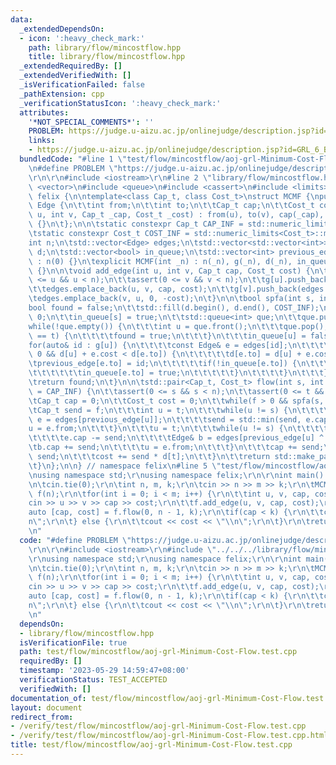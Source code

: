 ```yaml
---
data:
  _extendedDependsOn:
  - icon: ':heavy_check_mark:'
    path: library/flow/mincostflow.hpp
    title: library/flow/mincostflow.hpp
  _extendedRequiredBy: []
  _extendedVerifiedWith: []
  _isVerificationFailed: false
  _pathExtension: cpp
  _verificationStatusIcon: ':heavy_check_mark:'
  attributes:
    '*NOT_SPECIAL_COMMENTS*': ''
    PROBLEM: https://judge.u-aizu.ac.jp/onlinejudge/description.jsp?id=GRL_6_B
    links:
    - https://judge.u-aizu.ac.jp/onlinejudge/description.jsp?id=GRL_6_B
  bundledCode: "#line 1 \"test/flow/mincostflow/aoj-grl-Minimum-Cost-Flow.test.cpp\"\
    \n#define PROBLEM \"https://judge.u-aizu.ac.jp/onlinejudge/description.jsp?id=GRL_6_B\"\
    \r\n\r\n#include <iostream>\r\n#line 2 \"library/flow/mincostflow.hpp\"\n#include\
    \ <vector>\n#include <queue>\n#include <cassert>\n#include <limits>\n\nnamespace\
    \ felix {\n\ntemplate<class Cap_t, class Cost_t>\nstruct MCMF {\npublic:\n\tstruct\
    \ Edge {\n\t\tint from;\n\t\tint to;\n\t\tCap_t cap;\n\t\tCost_t cost;\n\t\tEdge(int\
    \ u, int v, Cap_t _cap, Cost_t _cost) : from(u), to(v), cap(_cap), cost(_cost)\
    \ {}\n\t};\n\n\tstatic constexpr Cap_t CAP_INF = std::numeric_limits<Cap_t>::max();\n\
    \tstatic constexpr Cost_t COST_INF = std::numeric_limits<Cost_t>::max();\n\n\t\
    int n;\n\tstd::vector<Edge> edges;\n\tstd::vector<std::vector<int>> g;\n\tstd::vector<Cost_t>\
    \ d;\n\tstd::vector<bool> in_queue;\n\tstd::vector<int> previous_edge;\n\n\tMCMF()\
    \ : n(0) {}\n\texplicit MCMF(int _n) : n(_n), g(_n), d(_n), in_queue(_n), previous_edge(_n)\
    \ {}\n\n\tvoid add_edge(int u, int v, Cap_t cap, Cost_t cost) {\n\t\tassert(0\
    \ <= u && u < n);\n\t\tassert(0 <= v && v < n);\n\t\tg[u].push_back(edges.size());\n\
    \t\tedges.emplace_back(u, v, cap, cost);\n\t\tg[v].push_back(edges.size());\n\t\
    \tedges.emplace_back(v, u, 0, -cost);\n\t}\n\n\tbool spfa(int s, int t) {\n\t\t\
    bool found = false;\n\t\tstd::fill(d.begin(), d.end(), COST_INF);\n\t\td[s] =\
    \ 0;\n\t\tin_queue[s] = true;\n\t\tstd::queue<int> que;\n\t\tque.push(s);\n\t\t\
    while(!que.empty()) {\n\t\t\tint u = que.front();\n\t\t\tque.pop();\n\t\t\tif(u\
    \ == t) {\n\t\t\t\tfound = true;\n\t\t\t}\n\t\t\tin_queue[u] = false;\n\t\t\t\
    for(auto& id : g[u]) {\n\t\t\t\tconst Edge& e = edges[id];\n\t\t\t\tif(e.cap >\
    \ 0 && d[u] + e.cost < d[e.to]) {\n\t\t\t\t\td[e.to] = d[u] + e.cost;\n\t\t\t\t\
    \tprevious_edge[e.to] = id;\n\t\t\t\t\tif(!in_queue[e.to]) {\n\t\t\t\t\t\tque.push(e.to);\n\
    \t\t\t\t\t\tin_queue[e.to] = true;\n\t\t\t\t\t}\n\t\t\t\t}\n\t\t\t}\n\t\t}\n\t\
    \treturn found;\n\t}\n\n\tstd::pair<Cap_t, Cost_t> flow(int s, int t, Cap_t f\
    \ = CAP_INF) {\n\t\tassert(0 <= s && s < n);\n\t\tassert(0 <= t && t < n);\n\t\
    \tCap_t cap = 0;\n\t\tCost_t cost = 0;\n\t\twhile(f > 0 && spfa(s, t)) {\n\t\t\
    \tCap_t send = f;\n\t\t\tint u = t;\n\t\t\twhile(u != s) {\n\t\t\t\tconst Edge&\
    \ e = edges[previous_edge[u]];\n\t\t\t\tsend = std::min(send, e.cap);\n\t\t\t\t\
    u = e.from;\n\t\t\t}\n\t\t\tu = t;\n\t\t\twhile(u != s) {\n\t\t\t\tEdge& e = edges[previous_edge[u]];\n\
    \t\t\t\te.cap -= send;\n\t\t\t\tEdge& b = edges[previous_edge[u] ^ 1];\n\t\t\t\
    \tb.cap += send;\n\t\t\t\tu = e.from;\n\t\t\t}\n\t\t\tcap += send;\n\t\t\tf -=\
    \ send;\n\t\t\tcost += send * d[t];\n\t\t}\n\t\treturn std::make_pair(cap, cost);\n\
    \t}\n};\n\n} // namespace felix\n#line 5 \"test/flow/mincostflow/aoj-grl-Minimum-Cost-Flow.test.cpp\"\
    \nusing namespace std;\r\nusing namespace felix;\r\n\r\nint main() {\r\n\tios::sync_with_stdio(false);\r\
    \n\tcin.tie(0);\r\n\tint n, m, k;\r\n\tcin >> n >> m >> k;\r\n\tMCMF<int, int>\
    \ f(n);\r\n\tfor(int i = 0; i < m; i++) {\r\n\t\tint u, v, cap, cost;\r\n\t\t\
    cin >> u >> v >> cap >> cost;\r\n\t\tf.add_edge(u, v, cap, cost);\r\n\t}\r\n\t\
    auto [cap, cost] = f.flow(0, n - 1, k);\r\n\tif(cap < k) {\r\n\t\tcout << \"-1\\\
    n\";\r\n\t} else {\r\n\t\tcout << cost << \"\\n\";\r\n\t}\r\n\treturn 0;\r\n}\r\
    \n"
  code: "#define PROBLEM \"https://judge.u-aizu.ac.jp/onlinejudge/description.jsp?id=GRL_6_B\"\
    \r\n\r\n#include <iostream>\r\n#include \"../../../library/flow/mincostflow.hpp\"\
    \r\nusing namespace std;\r\nusing namespace felix;\r\n\r\nint main() {\r\n\tios::sync_with_stdio(false);\r\
    \n\tcin.tie(0);\r\n\tint n, m, k;\r\n\tcin >> n >> m >> k;\r\n\tMCMF<int, int>\
    \ f(n);\r\n\tfor(int i = 0; i < m; i++) {\r\n\t\tint u, v, cap, cost;\r\n\t\t\
    cin >> u >> v >> cap >> cost;\r\n\t\tf.add_edge(u, v, cap, cost);\r\n\t}\r\n\t\
    auto [cap, cost] = f.flow(0, n - 1, k);\r\n\tif(cap < k) {\r\n\t\tcout << \"-1\\\
    n\";\r\n\t} else {\r\n\t\tcout << cost << \"\\n\";\r\n\t}\r\n\treturn 0;\r\n}\r\
    \n"
  dependsOn:
  - library/flow/mincostflow.hpp
  isVerificationFile: true
  path: test/flow/mincostflow/aoj-grl-Minimum-Cost-Flow.test.cpp
  requiredBy: []
  timestamp: '2023-05-29 14:59:47+08:00'
  verificationStatus: TEST_ACCEPTED
  verifiedWith: []
documentation_of: test/flow/mincostflow/aoj-grl-Minimum-Cost-Flow.test.cpp
layout: document
redirect_from:
- /verify/test/flow/mincostflow/aoj-grl-Minimum-Cost-Flow.test.cpp
- /verify/test/flow/mincostflow/aoj-grl-Minimum-Cost-Flow.test.cpp.html
title: test/flow/mincostflow/aoj-grl-Minimum-Cost-Flow.test.cpp
---
```

